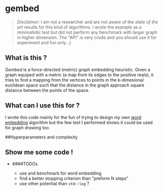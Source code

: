# gembed

>*Disclaimer:* I am not a researcher and are not aware of the *state of the art* results for this kind of algorithms. I wrote the example as a minimalistic test but did not perform any benchmark with larger graph in higher dimension. The "API" is very crude and you should use it for experiment and fun only. ;) 

## What is this ?

*Gembed* is a force-directed (metric) graph embedding heuristic. Given a graph equiped with a metric (a map from its edges to the positive reals), it tries to find a mapping from the vertices to points in the k-dimesional euclidean space such that the distance in the graph approach square distance between the points of the space.

## What can I use this for ?

I wrote this code mainly for the fun of trying to design my own [word embedding](https://en.wikipedia.org/wiki/Word_embedding) algorithm but the few test I performed shows it could be used for graph drawing too.

##Hyperparameters and complexity


## Show me some code !

- ####TODOs

  - use and benchmark for word embedding
  - find a better stopping criterion than "preform N steps"
  - use other potential than ```std::log``` ?
